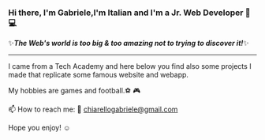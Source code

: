 ### Hi there, I'm Gabriele,I'm Italian and I'm a Jr. Web Developer 👋:computer:
✨<strong><i>The Web's world is too big & too amazing not to trying to discover it!</i></strong>✨
<hr>

I came from a Tech Academy and here below you find also some projects I made that replicate some famous website and webapp.

My hobbies are games and football.⚽ 🎮

📫 How to reach me: 📧 chiarellogabriele@gmail.com

Hope you enjoy! ☺️

<!--
**Gabri1391/Gabri1391** is a ✨ _special_ ✨ repository because its `README.md` (this file) appears on your GitHub profile.

Here are some ideas to get you started:

- 🔭 I’m currently working on ...
- 🌱 I’m currently learning ...
- 👯 I’m looking to collaborate on ...
- 🤔 I’m looking for help with ...
- 💬 Ask me about ...
- 📫 How to reach me: ...
- 😄 Pronouns: ...
- ⚡ Fun fact: ...
-->
